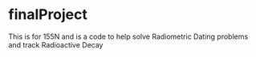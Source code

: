 # finalProject
This is for 155N and is a code to help solve Radiometric Dating problems and track Radioactive Decay
